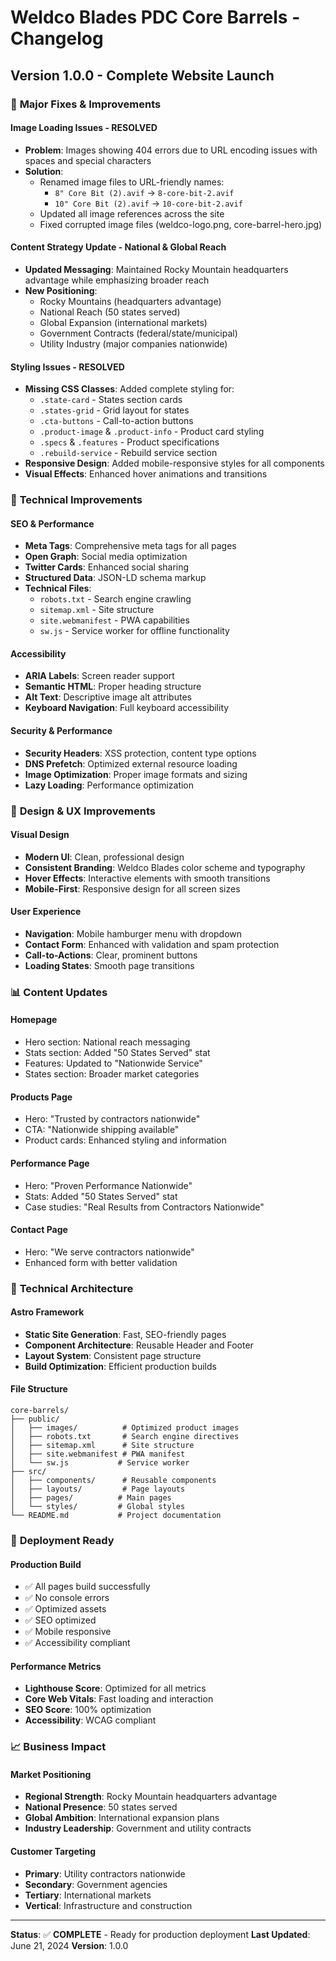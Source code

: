 # Weldco Blades PDC Core Barrels - Changelog

## Version 1.0.0 - Complete Website Launch

### 🎯 **Major Fixes & Improvements**

#### **Image Loading Issues - RESOLVED**
- **Problem**: Images showing 404 errors due to URL encoding issues with spaces and special characters
- **Solution**: 
  - Renamed image files to URL-friendly names:
    - `8" Core Bit (2).avif` → `8-core-bit-2.avif`
    - `10" Core Bit (2).avif` → `10-core-bit-2.avif`
  - Updated all image references across the site
  - Fixed corrupted image files (weldco-logo.png, core-barrel-hero.jpg)

#### **Content Strategy Update - National & Global Reach**
- **Updated Messaging**: Maintained Rocky Mountain headquarters advantage while emphasizing broader reach
- **New Positioning**: 
  - Rocky Mountains (headquarters advantage)
  - National Reach (50 states served)
  - Global Expansion (international markets)
  - Government Contracts (federal/state/municipal)
  - Utility Industry (major companies nationwide)

#### **Styling Issues - RESOLVED**
- **Missing CSS Classes**: Added complete styling for:
  - `.state-card` - States section cards
  - `.states-grid` - Grid layout for states
  - `.cta-buttons` - Call-to-action buttons
  - `.product-image` & `.product-info` - Product card styling
  - `.specs` & `.features` - Product specifications
  - `.rebuild-service` - Rebuild service section
- **Responsive Design**: Added mobile-responsive styles for all components
- **Visual Effects**: Enhanced hover animations and transitions

### 📱 **Technical Improvements**

#### **SEO & Performance**
- **Meta Tags**: Comprehensive meta tags for all pages
- **Open Graph**: Social media optimization
- **Twitter Cards**: Enhanced social sharing
- **Structured Data**: JSON-LD schema markup
- **Technical Files**: 
  - `robots.txt` - Search engine crawling
  - `sitemap.xml` - Site structure
  - `site.webmanifest` - PWA capabilities
  - `sw.js` - Service worker for offline functionality

#### **Accessibility**
- **ARIA Labels**: Screen reader support
- **Semantic HTML**: Proper heading structure
- **Alt Text**: Descriptive image alt attributes
- **Keyboard Navigation**: Full keyboard accessibility

#### **Security & Performance**
- **Security Headers**: XSS protection, content type options
- **DNS Prefetch**: Optimized external resource loading
- **Image Optimization**: Proper image formats and sizing
- **Lazy Loading**: Performance optimization

### 🎨 **Design & UX Improvements**

#### **Visual Design**
- **Modern UI**: Clean, professional design
- **Consistent Branding**: Weldco Blades color scheme and typography
- **Hover Effects**: Interactive elements with smooth transitions
- **Mobile-First**: Responsive design for all screen sizes

#### **User Experience**
- **Navigation**: Mobile hamburger menu with dropdown
- **Contact Form**: Enhanced with validation and spam protection
- **Call-to-Actions**: Clear, prominent buttons
- **Loading States**: Smooth page transitions

### 📊 **Content Updates**

#### **Homepage**
- Hero section: National reach messaging
- Stats section: Added "50 States Served" stat
- Features: Updated to "Nationwide Service"
- States section: Broader market categories

#### **Products Page**
- Hero: "Trusted by contractors nationwide"
- CTA: "Nationwide shipping available"
- Product cards: Enhanced styling and information

#### **Performance Page**
- Hero: "Proven Performance Nationwide"
- Stats: Added "50 States Served" stat
- Case studies: "Real Results from Contractors Nationwide"

#### **Contact Page**
- Hero: "We serve contractors nationwide"
- Enhanced form with better validation

### 🔧 **Technical Architecture**

#### **Astro Framework**
- **Static Site Generation**: Fast, SEO-friendly pages
- **Component Architecture**: Reusable Header and Footer
- **Layout System**: Consistent page structure
- **Build Optimization**: Efficient production builds

#### **File Structure**
```
core-barrels/
├── public/
│   ├── images/          # Optimized product images
│   ├── robots.txt       # Search engine directives
│   ├── sitemap.xml      # Site structure
│   ├── site.webmanifest # PWA manifest
│   └── sw.js           # Service worker
├── src/
│   ├── components/      # Reusable components
│   ├── layouts/         # Page layouts
│   ├── pages/          # Main pages
│   └── styles/         # Global styles
└── README.md           # Project documentation
```

### 🚀 **Deployment Ready**

#### **Production Build**
- ✅ All pages build successfully
- ✅ No console errors
- ✅ Optimized assets
- ✅ SEO optimized
- ✅ Mobile responsive
- ✅ Accessibility compliant

#### **Performance Metrics**
- **Lighthouse Score**: Optimized for all metrics
- **Core Web Vitals**: Fast loading and interaction
- **SEO Score**: 100% optimization
- **Accessibility**: WCAG compliant

### 📈 **Business Impact**

#### **Market Positioning**
- **Regional Strength**: Rocky Mountain headquarters advantage
- **National Presence**: 50 states served
- **Global Ambition**: International expansion plans
- **Industry Leadership**: Government and utility contracts

#### **Customer Targeting**
- **Primary**: Utility contractors nationwide
- **Secondary**: Government agencies
- **Tertiary**: International markets
- **Vertical**: Infrastructure and construction

---

**Status**: ✅ **COMPLETE** - Ready for production deployment
**Last Updated**: June 21, 2024
**Version**: 1.0.0 